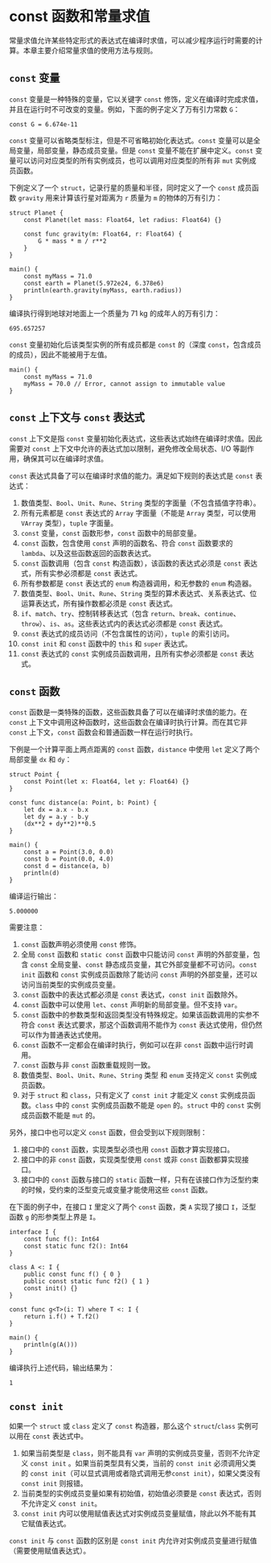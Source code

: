# const 函数和常量求值

常量求值允许某些特定形式的表达式在编译时求值，可以减少程序运行时需要的计算。本章主要介绍常量求值的使用方法与规则。

## `const` 变量

`const` 变量是一种特殊的变量，它以关键字 `const` 修饰，定义在编译时完成求值，并且在运行时不可改变的变量。例如，下面的例子定义了万有引力常数 `G`：

<!-- verify -const -->

```cangjie
const G = 6.674e-11
```

`const` 变量可以省略类型标注，但是不可省略初始化表达式。`const` 变量可以是全局变量，局部变量，静态成员变量。但是 `const` 变量不能在扩展中定义。`const` 变量可以访问对应类型的所有实例成员，也可以调用对应类型的所有非 `mut` 实例成员函数。

下例定义了一个 `struct`，记录行星的质量和半径，同时定义了一个 `const` 成员函数 `gravity` 用来计算该行星对距离为 `r` 质量为 `m` 的物体的万有引力：

<!-- verify -const -->

```cangjie
struct Planet {
    const Planet(let mass: Float64, let radius: Float64) {}

    const func gravity(m: Float64, r: Float64) {
        G * mass * m / r**2
    }
}

main() {
    const myMass = 71.0
    const earth = Planet(5.972e24, 6.378e6)
    println(earth.gravity(myMass, earth.radius))
}
```

编译执行得到地球对地面上一个质量为 71 kg 的成年人的万有引力：

<!-- verify -const -->

```text
695.657257
```

`const` 变量初始化后该类型实例的所有成员都是 `const` 的（深度 `const`，包含成员的成员），因此不能被用于左值。

```cangjie
main() {
    const myMass = 71.0
    myMass = 70.0 // Error, cannot assign to immutable value
}
```

## `const` 上下文与 `const` 表达式

`const` 上下文是指 `const` 变量初始化表达式，这些表达式始终在编译时求值。因此需要对 `const` 上下文中允许的表达式加以限制，避免修改全局状态、I/O 等副作用，确保其可以在编译时求值。

`const` 表达式具备了可以在编译时求值的能力。满足如下规则的表达式是 `const` 表达式：

1. 数值类型、`Bool`、`Unit`、`Rune`、`String` 类型的字面量（不包含插值字符串）。
2. 所有元素都是 `const` 表达式的 `Array` 字面量（不能是 `Array` 类型，可以使用 `VArray` 类型），`tuple` 字面量。
3. `const` 变量，`const` 函数形参，`const` 函数中的局部变量。
4. `const` 函数，包含使用 `const` 声明的函数名、符合 `const` 函数要求的 `lambda`、以及这些函数返回的函数表达式。
5. `const` 函数调用（包含 `const` 构造函数），该函数的表达式必须是 `const` 表达式，所有实参必须都是 `const` 表达式。
6. 所有参数都是 `const` 表达式的 `enum` 构造器调用，和无参数的 `enum` 构造器。
7. 数值类型、`Bool`、`Unit`、`Rune`、`String` 类型的算术表达式、关系表达式、位运算表达式，所有操作数都必须是 `const` 表达式。
8. `if`、`match`、`try`、控制转移表达式（包含 `return`、`break`、`continue`、`throw`）、`is`、`as`。这些表达式内的表达式必须都是 `const` 表达式。
9. `const` 表达式的成员访问（不包含属性的访问），`tuple` 的索引访问。
10. `const init` 和 `const` 函数中的 `this` 和 `super` 表达式。
11. `const` 表达式的 `const` 实例成员函数调用，且所有实参必须都是 `const` 表达式。

## `const` 函数

`const` 函数是一类特殊的函数，这些函数具备了可以在编译时求值的能力。在 `const` 上下文中调用这种函数时，这些函数会在编译时执行计算。而在其它非 `const` 上下文，`const` 函数会和普通函数一样在运行时执行。

下例是一个计算平面上两点距离的 `const` 函数，`distance` 中使用 `let` 定义了两个局部变量 `dx` 和 `dy`：

<!-- verify -->

```cangjie
struct Point {
    const Point(let x: Float64, let y: Float64) {}
}

const func distance(a: Point, b: Point) {
    let dx = a.x - b.x
    let dy = a.y - b.y
    (dx**2 + dy**2)**0.5
}

main() {
    const a = Point(3.0, 0.0)
    const b = Point(0.0, 4.0)
    const d = distance(a, b)
    println(d)
}
```

编译运行输出：

```text
5.000000
```

需要注意：

1. `const` 函数声明必须使用 `const` 修饰。
2. 全局 `const` 函数和 `static const` 函数中只能访问 `const` 声明的外部变量，包含 `const` 全局变量、`const` 静态成员变量，其它外部变量都不可访问。`const init` 函数和 `const` 实例成员函数除了能访问 `const` 声明的外部变量，还可以访问当前类型的实例成员变量。
3. `const` 函数中的表达式都必须是 `const` 表达式，`const init` 函数除外。
4. `const` 函数中可以使用 `let`、`const` 声明新的局部变量。但不支持 `var`。
5. `const` 函数中的参数类型和返回类型没有特殊规定。如果该函数调用的实参不符合 `const` 表达式要求，那这个函数调用不能作为 `const` 表达式使用，但仍然可以作为普通表达式使用。
6. `const` 函数不一定都会在编译时执行，例如可以在非 `const` 函数中运行时调用。
7. `const` 函数与非 `const` 函数重载规则一致。
8. 数值类型、`Bool`、`Unit`、`Rune`、`String` 类型 和 `enum` 支持定义 `const` 实例成员函数。
9. 对于 `struct` 和 `class`，只有定义了 `const init` 才能定义 `const` 实例成员函数。`class` 中的 `const` 实例成员函数不能是 `open` 的。`struct` 中的 `const` 实例成员函数不能是 `mut` 的。

另外，接口中也可以定义 `const` 函数，但会受到以下规则限制：

1. 接口中的 `const` 函数，实现类型必须也用 `const` 函数才算实现接口。
2. 接口中的非 `const` 函数，实现类型使用 `const` 或非 `const` 函数都算实现接口。
3. 接口中的 `const` 函数与接口的 `static` 函数一样，只有在该接口作为泛型约束的时候，受约束的泛型变元或变量才能使用这些 `const` 函数。

在下面的例子中，在接口 `I` 里定义了两个 `const` 函数，类 `A` 实现了接口 `I`，泛型函数 `g` 的形参类型上界是 `I`。

<!-- verify -->

```cangjie
interface I {
    const func f(): Int64
    const static func f2(): Int64
}

class A <: I {
    public const func f() { 0 }
    public const static func f2() { 1 }
    const init() {}
}

const func g<T>(i: T) where T <: I {
    return i.f() + T.f2()
}

main() {
    println(g(A()))
}
```

编译执行上述代码，输出结果为：

```text
1
```

## `const init`

如果一个 `struct` 或 `class` 定义了 `const` 构造器，那么这个 `struct`/`class` 实例可以用在 `const` 表达式中。

1. 如果当前类型是 `class`，则不能具有 `var` 声明的实例成员变量，否则不允许定义 `const init` 。如果当前类型具有父类，当前的 `const init` 必须调用父类的 `const init`（可以显式调用或者隐式调用无参`const init`），如果父类没有 `const init` 则报错。
2. 当前类型的实例成员变量如果有初始值，初始值必须要是 `const` 表达式，否则不允许定义 `const init`。
3. `const init` 内可以使用赋值表达式对实例成员变量赋值，除此以外不能有其它赋值表达式。

`const init` 与 `const` 函数的区别是 `const init` 内允许对实例成员变量进行赋值（需要使用赋值表达式）。
